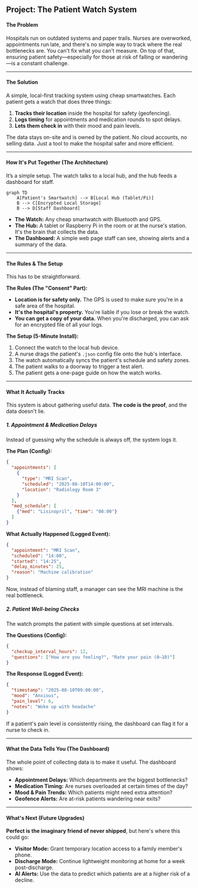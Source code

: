 ## **Project: The Patient Watch System**

#### **The Problem**

Hospitals run on outdated systems and paper trails. Nurses are overworked, appointments run late, and there's no simple way to track where the real bottlenecks are. You can't fix what you can't measure. On top of that, ensuring patient safety—especially for those at risk of falling or wandering—is a constant challenge.

-----

#### **The Solution**

A simple, local-first tracking system using cheap smartwatches. Each patient gets a watch that does three things:

1.  **Tracks their location** inside the hospital for safety (geofencing).
2.  **Logs timing** for appointments and medication rounds to spot delays.
3.  **Lets them check in** with their mood and pain levels.

The data stays on-site and is owned by the patient. No cloud accounts, no selling data. Just a tool to make the hospital safer and more efficient.

-----

#### **How It's Put Together (The Architecture)**

It’s a simple setup. The watch talks to a local hub, and the hub feeds a dashboard for staff.

```mermaid
graph TD
    A[Patient's Smartwatch] --> B[Local Hub (Tablet/Pi)]
    B --> C[Encrypted Local Storage]
    B --> D[Staff Dashboard]
```

  * **The Watch:** Any cheap smartwatch with Bluetooth and GPS.
  * **The Hub:** A tablet or Raspberry Pi in the room or at the nurse's station. It's the brain that collects the data.
  * **The Dashboard:** A simple web page staff can see, showing alerts and a summary of the data.

-----

#### **The Rules & The Setup**

This has to be straightforward.

**The Rules (The "Consent" Part):**

  * **Location is for safety only.** The GPS is used to make sure you're in a safe area of the hospital.
  * **It's the hospital's property.** You're liable if you lose or break the watch.
  * **You can get a copy of your data.** When you're discharged, you can ask for an encrypted file of all your logs.

**The Setup (5-Minute Install):**

1.  Connect the watch to the local hub device.
2.  A nurse drags the patient's `.json` config file onto the hub's interface.
3.  The watch automatically syncs the patient's schedule and safety zones.
4.  The patient walks to a doorway to trigger a test alert.
5.  The patient gets a one-page guide on how the watch works.

-----

#### **What It Actually Tracks**

This system is about gathering useful data. **The code is the proof**, and the data doesn't lie.

##### **1. Appointment & Medication Delays**

Instead of guessing why the schedule is always off, the system logs it.

**The Plan (Config):**

```json
{
  "appointments": [
    {
      "type": "MRI Scan",
      "scheduled": "2025-08-10T14:00:00",
      "location": "Radiology Room 3"
    }
  ],
  "med_schedule": [
    {"med": "Lisinopril", "time": "08:00"}
  ]
}
```

**What Actually Happened (Logged Event):**

```json
{
  "appointment": "MRI Scan",
  "scheduled": "14:00",
  "started": "14:25",
  "delay_minutes": 25,
  "reason": "Machine calibration"
}
```

Now, instead of blaming staff, a manager can see the MRI machine is the real bottleneck.

##### **2. Patient Well-being Checks**

The watch prompts the patient with simple questions at set intervals.

**The Questions (Config):**

```json
{
  "checkup_interval_hours": 12,
  "questions": ["How are you feeling?", "Rate your pain (0–10)"]
}
```

**The Response (Logged Event):**

```json
{
  "timestamp": "2025-08-10T09:00:00",
  "mood": "Anxious",
  "pain_level": 6,
  "notes": "Woke up with headache"
}
```

If a patient's pain level is consistently rising, the dashboard can flag it for a nurse to check in.

-----

#### **What the Data Tells You (The Dashboard)**

The whole point of collecting data is to make it useful. The dashboard shows:

  * **Appointment Delays:** Which departments are the biggest bottlenecks?
  * **Medication Timing:** Are nurses overloaded at certain times of the day?
  * **Mood & Pain Trends:** Which patients might need extra attention?
  * **Geofence Alerts:** Are at-risk patients wandering near exits?

-----

#### **What's Next (Future Upgrades)**

**Perfect is the imaginary friend of never shipped**, but here's where this could go:

  * **Visitor Mode:** Grant temporary location access to a family member's phone.
  * **Discharge Mode:** Continue lightweight monitoring at home for a week post-discharge.
  * **AI Alerts:** Use the data to predict which patients are at a higher risk of a decline.
